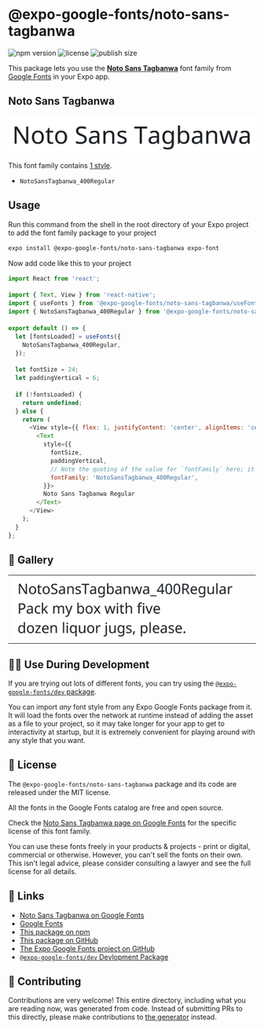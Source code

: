 # @expo-google-fonts/noto-sans-tagbanwa

![npm version](https://flat.badgen.net/npm/v/@expo-google-fonts/noto-sans-tagbanwa)
![license](https://flat.badgen.net/github/license/expo/google-fonts)
![publish size](https://flat.badgen.net/packagephobia/install/@expo-google-fonts/noto-sans-tagbanwa)

This package lets you use the [**Noto Sans Tagbanwa**](https://fonts.google.com/specimen/Noto+Sans+Tagbanwa) font family from [Google Fonts](https://fonts.google.com/) in your Expo app.

## Noto Sans Tagbanwa

![Noto Sans Tagbanwa](./font-family.png)

This font family contains [1 style](#-gallery).

- `NotoSansTagbanwa_400Regular`

## Usage

Run this command from the shell in the root directory of your Expo project to add the font family package to your project
```sh
expo install @expo-google-fonts/noto-sans-tagbanwa expo-font
```

Now add code like this to your project
```js
import React from 'react';

import { Text, View } from 'react-native';
import { useFonts } from '@expo-google-fonts/noto-sans-tagbanwa/useFonts';
import { NotoSansTagbanwa_400Regular } from '@expo-google-fonts/noto-sans-tagbanwa/400Regular';

export default () => {
  let [fontsLoaded] = useFonts({
    NotoSansTagbanwa_400Regular,
  });

  let fontSize = 24;
  let paddingVertical = 6;

  if (!fontsLoaded) {
    return undefined;
  } else {
    return (
      <View style={{ flex: 1, justifyContent: 'center', alignItems: 'center' }}>
        <Text
          style={{
            fontSize,
            paddingVertical,
            // Note the quoting of the value for `fontFamily` here; it expects a string!
            fontFamily: 'NotoSansTagbanwa_400Regular',
          }}>
          Noto Sans Tagbanwa Regular
        </Text>
      </View>
    );
  }
};

```

## 🔡 Gallery


||||
|-|-|-|
|![NotoSansTagbanwa_400Regular](.//400Regular/NotoSansTagbanwa_400Regular.ttf.png)||||


## 👩‍💻 Use During Development

If you are trying out lots of different fonts, you can try using the [`@expo-google-fonts/dev` package](https://github.com/freeboub/google-fonts/tree/master/font-packages/dev#readme).

You can import *any* font style from any Expo Google Fonts package from it. It will load the fonts
over the network at runtime instead of adding the asset as a file to your project, so it may take longer
for your app to get to interactivity at startup, but it is extremely convenient
for playing around with any style that you want.

## 📖 License

The `@expo-google-fonts/noto-sans-tagbanwa` package and its code are released under the MIT license.

All the fonts in the Google Fonts catalog are free and open source.

Check the [Noto Sans Tagbanwa page on Google Fonts](https://fonts.google.com/specimen/Noto+Sans+Tagbanwa) for the specific license of this font family.

You can use these fonts freely in your products & projects - print or digital, commercial or otherwise. However, you can't sell the fonts on their own. This isn't legal advice, please consider consulting a lawyer and see the full license for all details.

## 🔗 Links

- [Noto Sans Tagbanwa on Google Fonts](https://fonts.google.com/specimen/Noto+Sans+Tagbanwa)
- [Google Fonts](https://fonts.google.com/)
- [This package on npm](https://www.npmjs.com/package/@expo-google-fonts/noto-sans-tagbanwa)
- [This package on GitHub](https://github.com/freeboub/google-fonts/tree/master/font-packages/noto-sans-tagbanwa)
- [The Expo Google Fonts project on GitHub](https://github.com/freeboub/google-fonts)
- [`@expo-google-fonts/dev` Devlopment Package](https://github.com/freeboub/google-fonts/tree/master/font-packages/dev)

## 🤝 Contributing

Contributions are very welcome! This entire directory, including what you are reading now, was generated from code. Instead of submitting PRs to this directly, please make contributions to [the generator](https://github.com/freeboub/google-fonts/tree/master/packages/generator) instead.
